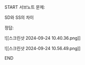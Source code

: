START
서브노트
문제:

SD와 SS의 차이 

정답:

![[스크린샷 2024-09-24 10.40.36.png]] 

![[스크린샷 2024-09-24 10.56.49.png]]
<!--ID: 1727688301375-->
END